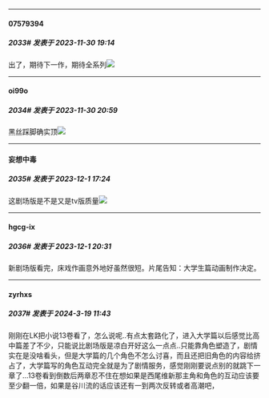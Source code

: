 
*****

####  07579394  
##### 2033#       发表于 2023-11-30 19:14

出了，期待下一作，期待全系列<img src="https://static.saraba1st.com/image/smiley/face2017/072.png" referrerpolicy="no-referrer">


*****

####  oi99o  
##### 2034#       发表于 2023-11-30 20:59

黑丝踩脚确实顶<img src="https://static.saraba1st.com/image/smiley/face2017/067.png" referrerpolicy="no-referrer">


*****

####  妄想中毒  
##### 2035#       发表于 2023-12-1 17:24

这剧场版是不是又是tv版质量<img src="https://static.saraba1st.com/image/smiley/face2017/037.png" referrerpolicy="no-referrer">


*****

####  hgcg-ix  
##### 2036#       发表于 2023-12-1 20:31

新剧场版看完，床戏作画意外地好虽然很短。片尾告知：大学生篇动画制作决定。

*****

####  zyrhxs  
##### 2037#       发表于 2024-3-19 11:43

刚刚在LK把小说13卷看了，怎么说呢..有点太套路化了，进入大学篇以后感觉比高中篇差了不少，只能说比剧场版是凉白开好这么一点点..只能靠角色塑造了，剧情实在是没啥看头，但是大学篇的几个角色不怎么讨喜，而且还把旧角色的内容给挤占了，大学篇写的角色互动完全就是为了剧情服务，感觉刚刚要说点别的就跳下一章了...13卷看到倒数后两章忍不住在想如果是西尾维新那主角和角色的互动应该要至少翻一倍，如果是谷川流的话应该还有一到两次反转或者高潮吧，

